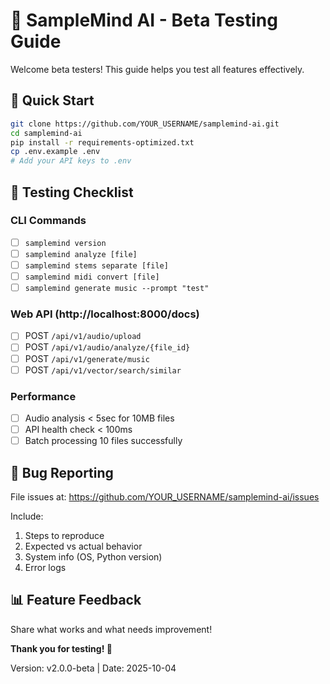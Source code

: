 # 🎵 SampleMind AI - Beta Testing Guide

Welcome beta testers! This guide helps you test all features effectively.

## 🚀 Quick Start

```bash
git clone https://github.com/YOUR_USERNAME/samplemind-ai.git
cd samplemind-ai
pip install -r requirements-optimized.txt
cp .env.example .env
# Add your API keys to .env
```

## 🧪 Testing Checklist

### CLI Commands
- [ ] `samplemind version`
- [ ] `samplemind analyze [file]`
- [ ] `samplemind stems separate [file]`
- [ ] `samplemind midi convert [file]`
- [ ] `samplemind generate music --prompt "test"`

### Web API (http://localhost:8000/docs)
- [ ] POST `/api/v1/audio/upload`
- [ ] POST `/api/v1/audio/analyze/{file_id}`
- [ ] POST `/api/v1/generate/music`
- [ ] POST `/api/v1/vector/search/similar`

### Performance
- [ ] Audio analysis < 5sec for 10MB files
- [ ] API health check < 100ms
- [ ] Batch processing 10 files successfully

## 🐛 Bug Reporting

File issues at: https://github.com/YOUR_USERNAME/samplemind-ai/issues

Include:
1. Steps to reproduce
2. Expected vs actual behavior
3. System info (OS, Python version)
4. Error logs

## 📊 Feature Feedback

Share what works and what needs improvement!

**Thank you for testing! 🎉**

Version: v2.0.0-beta | Date: 2025-10-04
